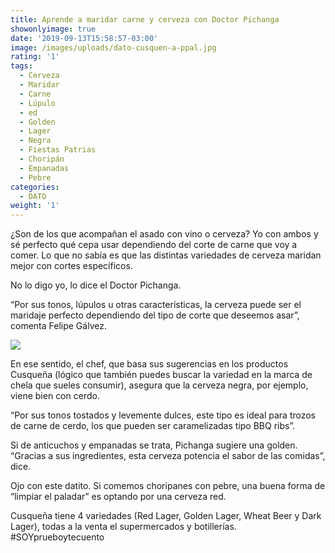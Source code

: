 ```yaml
---
title: Aprende a maridar carne y cerveza con Doctor Pichanga
showonlyimage: true
date: '2019-09-13T15:58:57-03:00'
image: /images/uploads/dato-cusquen-a-ppal.jpg
rating: '1'
tags:
  - Cerveza
  - Maridar
  - Carne
  - Lúpulo
  - ed
  - Golden
  - Lager
  - Negra
  - Fiestas Patrias
  - Choripán
  - Empanadas
  - Pebre
categories:
  - DATO
weight: '1'
---
```

¿Son de los que acompañan el asado con vino o cerveza? Yo con ambos y sé perfecto qué cepa usar dependiendo del corte de carne que voy a comer. Lo que no sabía es que las distintas variedades de cerveza maridan mejor con cortes específicos. 

<!--more-->

No lo digo yo, lo dice el Doctor Pichanga.“Por sus tonos, lúpulos u otras características, la cerveza puede ser el maridaje perfecto dependiendo del tipo de corte que deseemos asar”, comenta Felipe Gálvez. 

![](/images/uploads/dato-cusquen-a2.jpg)

En ese sentido, el chef, que basa sus sugerencias en los productos Cusqueña (lógico que también puedes buscar la variedad en la marca de chela que sueles consumir), asegura que la cerveza negra, por ejemplo, viene bien con cerdo. 

“Por sus tonos tostados y levemente dulces, este tipo es ideal para trozos de carne de cerdo, los que pueden ser caramelizadas tipo BBQ ribs”. 

Si de anticuchos y empanadas se trata, Pichanga sugiere una golden. “Gracias a sus ingredientes, esta cerveza potencia el sabor de las comidas”, dice.

Ojo con este datito. Si comemos choripanes con pebre, una buena forma de “limpiar el paladar” es optando por una cerveza red. 

Cusqueña tiene 4 variedades (Red Lager, Golden Lager, Wheat Beer y Dark Lager), todas a la venta el supermercados y botillerías. #SOYprueboytecuento
